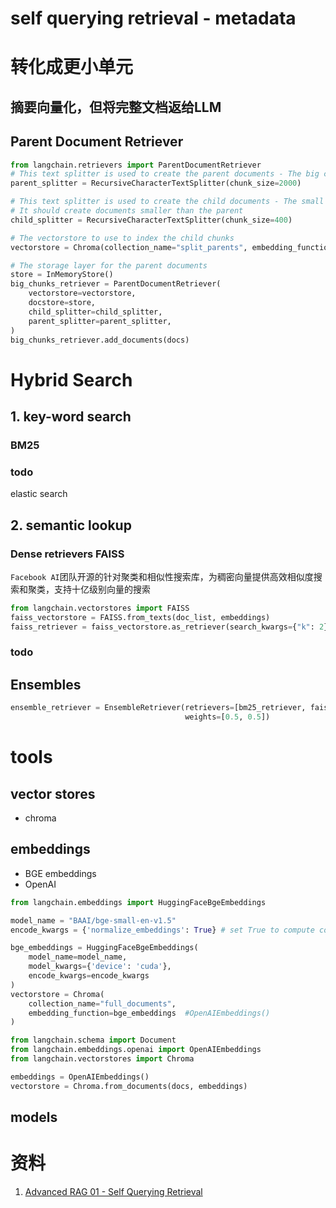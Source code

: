

# self querying retrieval - metadata
# 转化成更小单元
## 摘要向量化，但将完整文档返给LLM
## Parent Document Retriever
```python
from langchain.retrievers import ParentDocumentRetriever
# This text splitter is used to create the parent documents - The big chunks
parent_splitter = RecursiveCharacterTextSplitter(chunk_size=2000)

# This text splitter is used to create the child documents - The small chunks
# It should create documents smaller than the parent
child_splitter = RecursiveCharacterTextSplitter(chunk_size=400)

# The vectorstore to use to index the child chunks
vectorstore = Chroma(collection_name="split_parents", embedding_function=bge_embeddings) #OpenAIEmbeddings()

# The storage layer for the parent documents
store = InMemoryStore()
big_chunks_retriever = ParentDocumentRetriever(
    vectorstore=vectorstore,
    docstore=store,
    child_splitter=child_splitter,
    parent_splitter=parent_splitter,
)
big_chunks_retriever.add_documents(docs)
```
# Hybrid Search
##  1. key-word search
### BM25 
### todo

elastic search
## 2. semantic lookup
### Dense retrievers FAISS 
`Facebook AI`团队开源的针对聚类和相似性搜索库，为稠密向量提供高效相似度搜索和聚类，支持十亿级别向量的搜索
```python
from langchain.vectorstores import FAISS
faiss_vectorstore = FAISS.from_texts(doc_list, embeddings)
faiss_retriever = faiss_vectorstore.as_retriever(search_kwargs={"k": 2})
```
### todo
## Ensembles
```python
ensemble_retriever = EnsembleRetriever(retrievers=[bm25_retriever, faiss_retriever],
                                       weights=[0.5, 0.5])
```
# tools
## vector stores
* chroma 
## embeddings
* BGE embeddings
* OpenAI

```python
from langchain.embeddings import HuggingFaceBgeEmbeddings

model_name = "BAAI/bge-small-en-v1.5"
encode_kwargs = {'normalize_embeddings': True} # set True to compute cosine similarity

bge_embeddings = HuggingFaceBgeEmbeddings(
    model_name=model_name,
    model_kwargs={'device': 'cuda'},
    encode_kwargs=encode_kwargs
)
vectorstore = Chroma(
    collection_name="full_documents",
    embedding_function=bge_embeddings  #OpenAIEmbeddings()
)
```

```python
from langchain.schema import Document
from langchain.embeddings.openai import OpenAIEmbeddings
from langchain.vectorstores import Chroma

embeddings = OpenAIEmbeddings()
vectorstore = Chroma.from_documents(docs, embeddings)
```
## models

# 资料
1. [Advanced RAG 01 - Self Querying Retrieval](https://www.youtube.com/watch?v=f4LeWlt3T8Y&list=PL8motc6AQftn-X1HkaGG9KjmKtWImCKJS&index=8)
